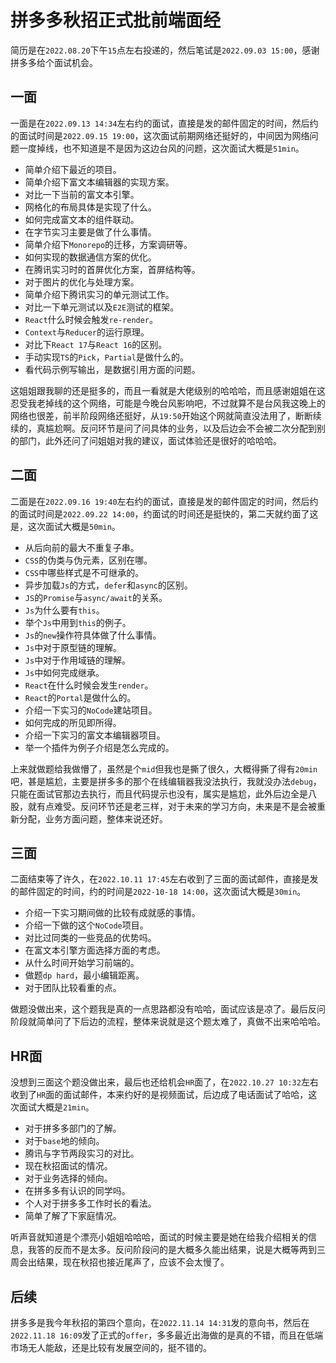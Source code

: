 # 拼多多秋招正式批前端面经
简历是在`2022.08.20`下午`15`点左右投递的，然后笔试是`2022.09.03 15:00`，感谢拼多多给个面试机会。

## 一面
一面是在`2022.09.13 14:34`左右约的面试，直接是发的邮件固定的时间，然后约的面试时间是`2022.09.15 19:00`，这次面试前期网络还挺好的，中间因为网络问题一度掉线，也不知道是不是因为这边台风的问题，这次面试大概是`51min`。

* 简单介绍下最近的项目。
* 简单介绍下富文本编辑器的实现方案。
* 对比一下当前的富文本引擎。
* 网格化的布局具体是实现了什么。
* 如何完成富文本的组件联动。
* 在字节实习主要是做了什么事情。
* 简单介绍下`Monorepo`的迁移，方案调研等。
* 如何实现的数据通信方案的优化。
* 在腾讯实习时的首屏优化方案，首屏结构等。
* 对于图片的优化与处理方案。
* 简单介绍下腾讯实习的单元测试工作。
* 对比一下单元测试以及`E2E`测试的框架。
* `React`什么时候会触发`re-render`。
* `Context`与`Reducer`的运行原理。
* 对比下`React 17`与`React 16`的区别。
* 手动实现`TS`的`Pick`，`Partial`是做什么的。
* 看代码示例写输出，是数据引用方面的问题。

这姐姐跟我聊的还是挺多的，而且一看就是大佬级别的哈哈哈，而且感谢姐姐在这忍受我老掉线的这个网络，可能是今晚台风影响吧，不过就算不是台风我这晚上的网络也很差，前半阶段网络还挺好，从`19:50`开始这个网就简直没法用了，断断续续的，真尴尬啊。反问环节是问了问具体的业务，以及后边会不会被二次分配到别的部门，此外还问了问姐姐对我的建议，面试体验还是很好的哈哈哈。


## 二面
二面是在`2022.09.16 19:40`左右约的面试，直接是发的邮件固定的时间，然后约的面试时间是`2022.09.22 14:00`，约面试的时间还是挺快的，第二天就约面了这是，这次面试大概是`50min`。

* 从后向前的最大不重复子串。
* `CSS`的伪类与伪元素，区别在哪。
* `CSS`中哪些样式是不可继承的。
* 异步加载`Js`的方式，`defer`和`async`的区别。
* `JS`的`Promise`与`async/await`的关系。
* `Js`为什么要有`this`。
* 举个`Js`中用到`this`的例子。
* `Js`的`new`操作符具体做了什么事情。
* `Js`中对于原型链的理解。
* `Js`中对于作用域链的理解。
* `Js`中如何完成继承。
* `React`在什么时候会发生`render`。
* `React`的`Portal`是做什么的。
* 介绍一下实习的`NoCode`建站项目。
* 如何完成的所见即所得。
* 介绍一下实习的富文本编辑器项目。
* 举一个插件为例子介绍是怎么完成的。

上来就做题给我做懵了，虽然是个`mid`但我也是撕了很久，大概得撕了得有`20min`吧，甚是尴尬，主要是拼多多的那个在线编辑器我没法执行，我就没办法`debug`，只能在面试官那边去执行，而且代码提示也没有，属实是尴尬，此外后边全是八股，就有点难受。反问环节还是老三样，对于未来的学习方向，未来是不是会被重新分配，业务方面问题，整体来说还好。

## 三面
二面结束等了许久，在`2022.10.11 17:45`左右收到了三面的面试邮件，直接是发的邮件固定的时间，约的时间是`2022-10-18 14:00`，这次面试大概是`30min`。

* 介绍一下实习期间做的比较有成就感的事情。
* 介绍一下做的这个`NoCode`项目。
* 对比过同类的一些竞品的优势吗。
* 在富文本引擎方面选择方面的考虑。
* 从什么时间开始学习前端的。
* 做题`dp hard`，最小编辑距离。
* 对于团队比较看重的点。

做题没做出来，这个题我是真的一点思路都没有哈哈，面试应该是凉了。最后反问阶段就简单问了下后边的流程，整体来说就是这个题太难了，真做不出来哈哈哈。

## HR面
没想到三面这个题没做出来，最后也还给机会`HR`面了，在`2022.10.27 10:32`左右收到了`HR`面的面试邮件，本来约好的是视频面试，后边成了电话面试了哈哈，这次面试大概是`21min`。

* 对于拼多多部门的了解。
* 对于`base`地的倾向。
* 腾讯与字节两段实习的对比。
* 现在秋招面试的情况。
* 对于业务选择的倾向。
* 在拼多多有认识的同学吗。
* 个人对于拼多多工作时长的看法。
* 简单了解了下家庭情况。

听声音就知道是个漂亮小姐姐哈哈哈，面试的时候主要是她在给我介绍相关的信息，我答的反而不是太多。反问阶段问的是大概多久能出结果，说是大概等两到三周会出结果，现在秋招也接近尾声了，应该不会太慢了。


## 后续
拼多多是我今年秋招的第四个意向，在`2022.11.14 14:31`发的意向书，然后在`2022.11.18 16:09`发了正式的`offer`，多多最近出海做的是真的不错，而且在低端市场无人能敌，还是比较有发展空间的，挺不错的。
